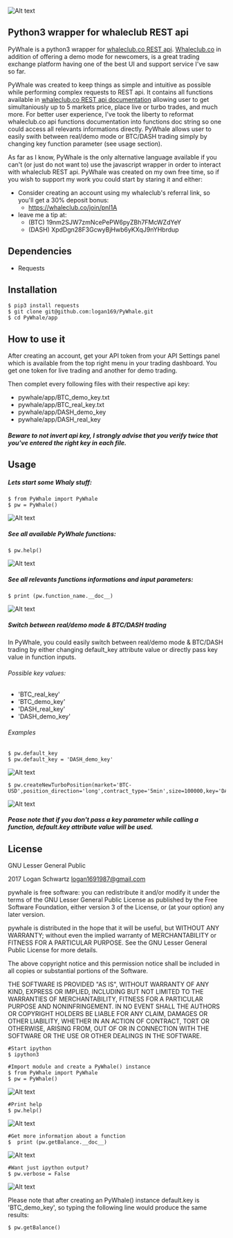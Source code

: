 ![Alt text](/picts/whale2.png?raw=true "pywhale logo")

## Python3 wrapper for whaleclub REST api

PyWhale is a python3 wrapper for [whaleclub.co REST api](http://docs.whaleclub.co/#overview). [Whaleclub.co](https://whaleclub.co/) in addition of offering a demo mode for newcomers, is a great trading exchange platform having one of the best UI and support service I've saw so far. 

PyWhale was created to keep things as simple and intuitive as possible while performing complex requests to REST api. It contains all functions available in [whaleclub.co REST api documentation](http://docs.whaleclub.co/#overview) allowing user to get simultaniously up to 5 markets price, place live or turbo trades, and much more. For better user experience, I've took the liberty to reformat whaleclub.co api functions documentation into functions doc string so one could access all relevants informations directly. PyWhale allows user to easily swith between real/demo mode or BTC/DASH trading simply by changing key function parameter (see usage section).

As far as I know, PyWhale is the only alternative language available if you can't (or just do not want to) use the javascript wrapper in order to interact with whaleclub REST api. PyWhale was created on my own free time, so if you wish to support my work you could start by staring it and either:

* Consider creating an account using my whaleclub's referral link, so you'll get a 30% deposit bonus: 
  * https://whaleclub.co/join/pnI1A
* leave me a tip at:
  * (BTC) 19nm2SJW7zmNcePePW6pyZBh7FMcWZdYeY
  * (DASH) XpdDgn28F3GcwyBjHwb6yKXqJ9nYHbrdup

## Dependencies

* Requests

## Installation
    $ pip3 install requests 
    $ git clone git@github.com:logan169/PyWhale.git
    $ cd PyWhale/app

## How to use it

After creating an account, get your API token from your API Settings panel which is available from the top right menu in your trading dashboard. You get one token for live trading and another for demo trading.

Then complet every following files with their respective api key:

- pywhale/app/BTC_demo_key.txt
- pywhale/app/BTC_real_key.txt
- pywhale/app/DASH_demo_key
- pywhale/app/DASH_real_key

##### Beware to not invert api key, I strongly advise that you verify twice that you've entered the right key in each file.

## Usage

##### Lets start some Whaly stuff:
    
    $ from PyWhale import PyWhale
    $ pw = PyWhale()  
    
![Alt text](/picts/pw.jpg?raw=true "pywhale logo")

##### See all available PyWhale functions:

    $ pw.help()
![Alt text](/picts/help.jpg?raw=true "pywhale logo")

##### See all relevants functions informations and input parameters:

    $ print (pw.function_name.__doc__)
    
![Alt text](/picts/balance.jpg?raw=true "pywhale logo")


##### Switch between real/demo mode & BTC/DASH trading

In PyWhale, you could easily switch between real/demo mode & BTC/DASH trading by either changing default_key attribute value or directly pass key value in function inputs.

###### Possible key values:

- 'BTC_real_key'
- 'BTC_demo_key'
- 'DASH_real_key'
- 'DASH_demo_key'

###### Examples

    $ pw.default_key
    $ pw.default_key = 'DASH_demo_key'
![Alt text](/picts/default_key.jpg?raw=true "pywhale logo")

    $ pw.createNewTurboPosition(market='BTC-USD',position_direction='long',contract_type='5min',size=100000,key='DASH_demo_key')
![Alt text](/picts/passing_key.jpg?raw=true "pywhale logo")
    
    
##### Pease note that if you don't pass a key parameter while calling a function, default.key attribute value will be used.



## License

GNU Lesser General Public

2017 Logan Schwartz logan1691987@gmail.com

pywhale is free software: you can redistribute it and/or modify it under the terms of the GNU Lesser General Public License as published by the Free Software Foundation, either version 3 of the License, or (at your option) any later version.

pywhale is distributed in the hope that it will be useful, but WITHOUT ANY WARRANTY; without even the implied warranty of MERCHANTABILITY or FITNESS FOR A PARTICULAR PURPOSE. See the GNU Lesser General Public License for more details.

The above copyright notice and this permission notice shall be included in all copies or substantial portions of the Software.

THE SOFTWARE IS PROVIDED "AS IS", WITHOUT WARRANTY OF ANY KIND, EXPRESS OR IMPLIED, INCLUDING BUT NOT LIMITED TO THE WARRANTIES OF MERCHANTABILITY, FITNESS FOR A PARTICULAR PURPOSE AND NONINFRINGEMENT. IN NO EVENT SHALL THE AUTHORS OR COPYRIGHT HOLDERS BE LIABLE FOR ANY CLAIM, DAMAGES OR OTHER LIABILITY, WHETHER IN AN ACTION OF CONTRACT, TORT OR OTHERWISE, ARISING FROM, OUT OF OR IN CONNECTION WITH THE SOFTWARE OR THE USE OR OTHER DEALINGS IN THE SOFTWARE.




    #Start ipython
    $ ipython3
    
    #Import module and create a PyWhale() instance
    $ from PyWhale import PyWhale
    $ pw = PyWhale()    
    
![Alt text](/picts/pw.jpg?raw=true "pywhale logo")

    #Print help
    $ pw.help()
    
![Alt text](/picts/help.jpg?raw=true "pywhale logo")
    
    #Get more information about a function
    $  print (pw.getBalance.__doc__)
    
![Alt text](/picts/balance.jpg?raw=true "pywhale logo")
    
    #Want just ipython output?
    $ pw.verbose = False
![Alt text](/picts/verbose.jpg?raw=true "pywhale logo")

Please note that after creating an PyWhale() instance default.key is 'BTC_demo_key', so typing the following line would produce the same results:
    
    $ pw.getBalance()



    
    



